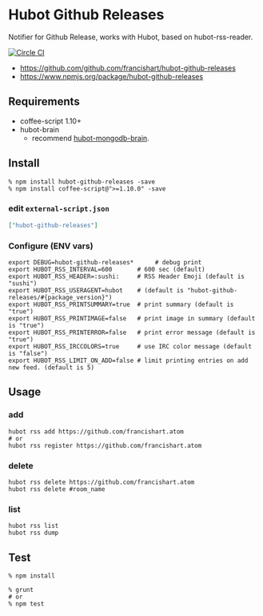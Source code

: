 Hubot Github Releases
================
Notifier for Github Release, works with Hubot, based on hubot-rss-reader.

[![Circle CI](https://circleci.com/gh/github.com/francishart/hubot-github-releases.svg?style=svg)](https://circleci.com/gh/github.com/francishart/hubot-github-releases)

- https://github.com/github.com/francishart/hubot-github-releases
- https://www.npmjs.org/package/hubot-github-releases

<!-- ![screen shot](http://gyazo.com/234dfb14d76bb3de9efd88bfe8dc6522.png) -->

Requirements
------------

- coffee-script 1.10+
- hubot-brain
  - recommend [hubot-mongodb-brain](http://npmjs.com/package/hubot-mongodb-brain).

Install
-------

    % npm install hubot-github-releases -save
    % npm install coffee-script@">=1.10.0" -save

### edit `external-script.json`

```json
["hubot-github-releases"]
```

### Configure (ENV vars)

    export DEBUG=hubot-github-releases*      # debug print
    export HUBOT_RSS_INTERVAL=600       # 600 sec (default)
    export HUBOT_RSS_HEADER=:sushi:     # RSS Header Emoji (default is "sushi")
    export HUBOT_RSS_USERAGENT=hubot    # (default is "hubot-github-releases/#{package_version}")
    export HUBOT_RSS_PRINTSUMMARY=true  # print summary (default is "true")
    export HUBOT_RSS_PRINTIMAGE=false   # print image in summary (default is "true")
    export HUBOT_RSS_PRINTERROR=false   # print error message (default is "true")
    export HUBOT_RSS_IRCCOLORS=true     # use IRC color message (default is "false")
    export HUBOT_RSS_LIMIT_ON_ADD=false # limit printing entries on add new feed. (default is 5)

Usage
-----

### add

    hubot rss add https://github.com/francishart.atom
    # or
    hubot rss register https://github.com/francishart.atom


### delete

    hubot rss delete https://github.com/francishart.atom
    hubot rss delete #room_name

### list

    hubot rss list
    hubot rss dump


Test
----

    % npm install

    % grunt
    # or
    % npm test
